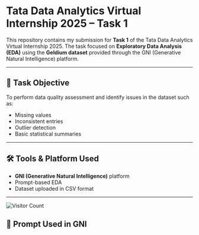 # Tata Data Analytics Virtual Internship 2025 – Task 1

This repository contains my submission for **Task 1** of the Tata Data Analytics Virtual Internship 2025. The task focused on **Exploratory Data Analysis (EDA)** using the **Geldium dataset** provided through the GNI (Generative Natural Intelligence) platform.

---

## 📌 Task Objective

To perform data quality assessment and identify issues in the dataset such as:
- Missing values
- Inconsistent entries
- Outlier detection
- Basic statistical summaries

---

## 🛠️ Tools & Platform Used

- **GNI (Generative Natural Intelligence)** platform  
- Prompt-based EDA  
- Dataset uploaded in CSV format  

---

![Visitor Count](https://komarev.com/ghpvc/?username=Naim-tata-task1-eda-report)

## 💬 Prompt Used in GNI
